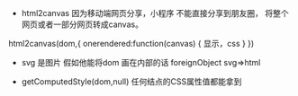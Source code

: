 - html2canvas 因为移动端网页分享，小程序 不能直接分享到朋友圈，
 将整个网页或者一部分网页转成canvas。
 
 html2canvas(dom,{
     onerendered:function(canvas) {
        显示，css
     }
 })

- svg 是图片
 假如他能将dom 画在内部的话
 foreignObject svg=>html

- getComputedStyle(dom,null)
 任何结点的CSS属性值都能拿到